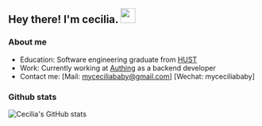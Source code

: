 ## Hey there! I'm cecilia. <img src="https://media.giphy.com/media/hvRJCLFzcasrR4ia7z/giphy.gif" width="30px">

### About me

- Education: Software engineering graduate from [HUST](https://www.hust.edu.cn/)
- Work: Currently working at [Authing](https://www.authing.com/) as a backend developer
- Contact me: [Mail: myceciliababy@gmail.com] [Wechat: myceciliababy]

### Github stats

![Cecilia's GitHub stats](https://github-readme-stats.vercel.app/api?username=myceciliababy&show_icons=true&theme=transparent)
